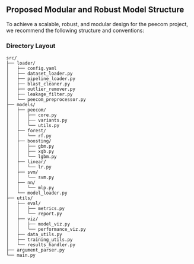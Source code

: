 ## Proposed Modular and Robust Model Structure

To achieve a scalable, robust, and modular design for the peecom project, we recommend the following structure and conventions:

### Directory Layout

```
src/
├── loader/
│   ├── config.yaml
│   ├── dataset_loader.py
│   ├── pipeline_loader.py
│   ├── blast_cleaner.py
│   ├── outlier_remover.py
│   ├── leakage_filter.py
│   └── peecom_preprocessor.py
├── models/
│   ├── peecom/
│   │   ├── core.py
│   │   ├── variants.py
│   │   └── utils.py
│   ├── forest/
│   │   └── rf.py
│   ├── boosting/
│   │   ├── gbm.py
│   │   ├── xgb.py
│   │   └── lgbm.py
│   ├── linear/
│   │   └── lr.py
│   ├── svm/
│   │   └── svm.py
│   ├── nn/
│   │   └── mlp.py
│   └── model_loader.py
├── utils/
│   ├── eval/
│   │   ├── metrics.py
│   │   └── report.py
│   ├── viz/
│   │   ├── model_viz.py
│   │   └── performance_viz.py
│   ├── data_utils.py
│   ├── training_utils.py
│   └── results_handler.py
├── argument_parser.py
└── main.py

